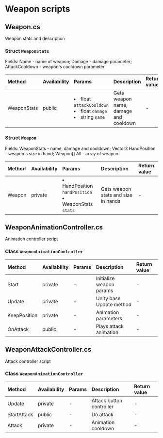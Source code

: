 ﻿# Weapon scripts
## Weapon.cs
Weapon stats and description 

### Struct `WeaponStats`
Fields: Name - name of weapon; Damage - damage parameter; AttackCooldown - weapon's cooldown parameter

| Method            | Availability  | Params    | Description               | Return value      |
| :---              | :---          | :---      | :---                      | :---              | 
| WeaponStats       | public        | <ui><li>float `attackCooldown`</li><li>float `damage`</li><li>string `name`</li></ui>| Gets weapon name, damage and cooldown | -              |

### Struct `Weapon`
Fields: WeaponStats - name, damage and cooldown; Vector3 HandPosition - weapon's size in hand; Weapon[] All - array of weapon

| Method            | Availability  | Params    | Description               | Return value      |
| :---              | :---          | :---      | :---                      | :---              | 
| Weapon            | private       | <ui><li>HandPosition `handPosition`</li><li>WeaponStats `stats`</li></ui>| Gets weapon stats and size in hands | -              |

## WeaponAnimationController.cs
Animation controller script

### Class `WeaponAnimationController`

| Method            | Availability  | Params    | Description               | Return value      |
| :---              | :---          | :---      | :---                      | :---              | 
| Start             | private       | -         | Initialize weapon params  | -                 | 
| Update            | private       | -         | Unity base Update method  | -                 | 
| KeepPosition      | private       | -         | Animation parameters      | -                 | 
| OnAttack          | public        | -         | Plays attack animation    | -                 | 

## WeaponAttackController.cs
Attack controller script

### Class `WeaponAnimationController`

| Method            | Availability  | Params    | Description               | Return value      |
| :---              | :---          | :---      | :---                      | :---              | 
| Update            | private       | -         | Attack button controller  | -                 | 
| StartAttack       | public        | -         | Do attack                 | -                 | 
| Attack            | private       | -         | Animation cooldown        | -                 |